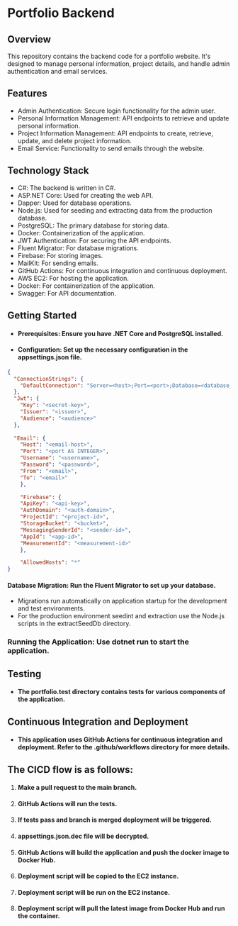 # Portfolio Backend

## Overview
This repository contains the backend code for a portfolio website. It's designed to manage personal information, project details, and handle admin authentication and email services.

## Features
- Admin Authentication: Secure login functionality for the admin user.
- Personal Information Management: API endpoints to retrieve and update personal information.
- Project Information Management: API endpoints to create, retrieve, update, and delete project information.
- Email Service: Functionality to send emails through the website.

## Technology Stack
- C#: The backend is written in C#.
- ASP.NET Core: Used for creating the web API.
- Dapper: Used for database operations.
- Node.js: Used for seeding and extracting data from the production database.
- PostgreSQL: The primary database for storing data.
- Docker: Containerization of the application.
- JWT Authentication: For securing the API endpoints.
- Fluent Migrator: For database migrations.
- Firebase: For storing images.
- MailKit: For sending emails.
- GitHub Actions: For continuous integration and continuous deployment.
- AWS EC2: For hosting the application.
- Docker: For containerization of the application.
- Swagger: For API documentation.

## Getting Started
- #### Prerequisites: Ensure you have .NET Core and PostgreSQL installed.
- #### Configuration: Set up the necessary configuration in the appsettings.json file.
```json
{
  "ConnectionStrings": {
    "DefaultConnection": "Server=<host>;Port=<port>;Database=<database_name>;User Id=<usernamme>;Password=<password>;"
  },
  "Jwt": {
    "Key": "<secret-key>",
    "Issuer": "<issuer>",
    "Audience": "<audience>"
  },
 
  "Email": {
    "Host": "<email-host>",
    "Port": "<port AS INTEGER>",
    "Username": "<username>",
    "Password": "<password>",
    "From": "<email>",
    "To": "<email>"
    },

    "Firebase": {
    "ApiKey": "<api-key>",
    "AuthDomain": "<auth-domain>",
    "ProjectId": "<project-id>",
    "StorageBucket": "<bucket>",
    "MessagingSenderId": "<sender-id>",
    "AppId": "<app-id>",
    "MeasurementId": "<measurement-id>"
    },

    "AllowedHosts": "*"
}
```
#### Database Migration: Run the Fluent Migrator to set up your database.
- Migrations run automatically on application startup for the development and test environments.
- For the production environment seedint and extraction use the Node.js scripts in the extractSeedDb directory.

### Running the Application: Use dotnet run to start the application.

## Testing
- #### The portfolio.test directory contains tests for various components of the application.

## Continuous Integration and Deployment
- #### This application uses GitHub Actions for continuous integration and deployment. Refer to the .github/workflows directory for more details.
 
## The CICD flow is as follows:
1. #### Make a pull request to the main branch.
2. #### GitHub Actions will run the tests.
3. #### If tests pass and branch is merged deployment will be triggered.
4. #### appsettings.json.dec file will be decrypted.
5. #### GitHub Actions will build the application and push the docker image to Docker Hub.
6. #### Deployment script will be copied to the EC2 instance.
7. #### Deployment script will be run on the EC2 instance.
8. #### Deployment script will pull the latest image from Docker Hub and run the container.
